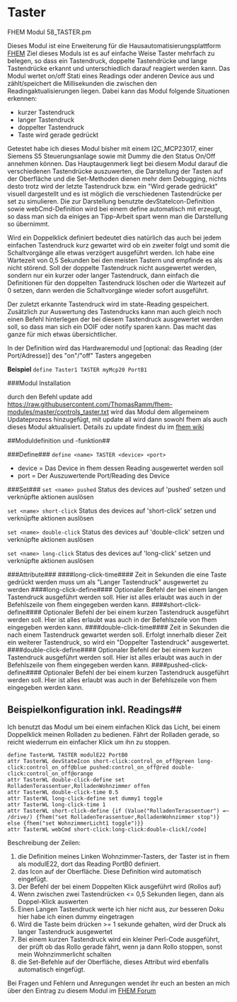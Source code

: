 # Taster
FHEM Modul 58_TASTER.pm

Dieses Modul ist eine Erweiterung für die Hausautomatisierungsplattform [FHEM](http://fhem.de])
Ziel dieses Moduls ist es auf einfache Weise Taster mehrfach zu belegen, so dass ein Tastendruck, doppelte Tastendrücke und lange Tastendrücke erkannt und unterschiedlich darauf reagiert werden kann.
Das Modul wertet on/off Stati eines Readings oder anderen Device aus und zählt/speichert die Millisekunden die zwischen den Readingaktualisierungen liegen. Dabei kann das Modul folgende Situationen erkennen:
- kurzer Tastendruck
- langer Tastendruck
- doppelter Tastendruck
- Taste wird gerade gedrückt

Getestet habe ich dieses Modul bisher mit einem I2C_MCP23017, einer Siemens S5 Steuerungsanlage sowie mit Dummy die den Status On/Off annehmen können.
Das Hauptaugenmerk liegt bei diesem Modul darauf die verschiedenen Tastendrücke auszuwerten, die Darstellung
der Tasten auf der Oberfläche und die Set-Methoden dienen mehr dem Debugging, nichts desto trotz wird der letzte Tastendruck bzw. ein "Wird gerade gedrückt" visuell dargestellt und es ist möglich die verschiedenen Tastendrücke per set zu simulieren. 
Die zur Darstellung benutzte devStateIcon-Definition sowie webCmd-Definition wird bei einem define automatisch mit erzeugt, so dass man sich da einiges an Tipp-Arbeit spart wenn man die Darstellung so übernimmt.

Wird ein Doppelklick definiert bedeutet dies natürlich das auch bei jedem einfachen Tastendruck kurz gewartet wird ob ein zweiter folgt und somit die Schaltvorgänge alle etwas verzögert ausgeführt werden. Ich habe eine Wartezeit von 0,5 Sekunden bei den meisten Tastern und empfinde es als nicht störend. Soll der doppelte Tastendruck nicht ausgewertet werden, sondern nur ein kurzer oder langer Tastendruck, dann einfach die Definitionen für den doppelten Tastendruck löschen oder die Wartezeit auf 0 setzen, dann werden die Schaltvorgänge wieder sofort ausgeführt.

Der zuletzt erkannte Tastendruck wird im state-Reading gespeichert.
Zusätzlich zur Auswertung des Tastendrucks kann man auch gleich noch einen Befehl hinterlegen der bei diesem Tastendruck ausgewertet werden soll, so dass man sich ein DOIF oder notify sparen kann. Das macht das ganze für mich etwas übersichtlicher.

In der Definition wird das Hardwaremodul und [optional: das Reading (der Port/Adresse)] des "on"/"off" Tasters angegeben</p>

**Beispiel**
`define Taster1 TASTER myMcp20 PortB1`

###Modul Installation

durch den Befehl
update add https://raw.githubusercontent.com/ThomasRamm/fhem-modules/master/controls_taster.txt
wird das Modul dem allgemeinem Updateprozess hinzugefügt,
mit update all wird dann sowohl fhem als auch dieses Modul aktualisiert.
Details zu update findest du im [fhem wiki](https://wiki.fhem.de/wiki/Update#update_add)

##Moduldefinition und -funktion##

###Define###
`define <name> TASTER <device> <port>`
- device = Das Device in fhem dessen Reading ausgewertet werden soll
- port = Der Auszuwertende Port/Reading des Device

###Set###
`set <name> pushed`
Status des devices auf 'pushed' setzen und verknüpfte aktionen auslösen
 
`set <name> short-click`
 Status des devices auf 'short-click' setzen und verknüpfte aktionen auslösen
 
`set <name> double-click`
 Status des devices auf 'double-click' setzen und verknüpfte aktionen auslösen
 
`set <name> long-click`
 Status des devices auf 'long-click' setzen und verknüpfte aktionen auslösen

###Attribute###
####long-click-time####
  Zeit in Sekunden die eine Taste gedrückt werden muss um als "Langer Tastendruck" ausgewertet zu werden
####long-click-define####
  Optionaler Befehl der bei einem langen Tastendruck ausgeführt werden soll.
  Hier ist alles erlaubt was auch in der Befehlszeile von fhem eingegeben werden kann.
####short-click-define####
  Optionaler Befehl der bei einem kurzen Tastendruck ausgeführt werden soll.
  Hier ist alles erlaubt was auch in der Befehlszeile von fhem eingegeben werden kann.
####double-click-time####
  Zeit in Sekunden die nach einem Tastendruck gewartet werden soll. Erfolgt innerhalb dieser Zeit ein weiterer Tastendruck, so wird ein "Doppelter Tastendruck" ausgewertet.
####double-click-define####
  Optionaler Befehl der bei einem kurzen Tastendruck ausgeführt werden soll.
  Hier ist alles erlaubt was auch in der Befehlszeile von fhem eingegeben werden kann.
####pushed-click-define####
  Optionaler Befehl der bei einem kurzen Tastendruck ausgeführt werden soll.
  Hier ist alles erlaubt was auch in der Befehlszeile von fhem eingegeben werden kann.

## Beispielkonfiguration inkl. Readings##
Ich benutzt das Modul um bei einem einfachen Klick das Licht, bei einem Doppelklick meinen Rolladen zu bedienen. Fährt der Rolladen gerade, so reicht wiederrum ein einfacher Klick um ihn zu stoppen.

```
define TasterWL TASTER modulE22 PortB0
attr TasterWL devStateIcon short-click:control_on_off@green long-click:control_on_off@blue pushed:control_on_off@red double-click:control_on_off@orange
attr TasterWL double-click-define set RolladenTerassentuer,RolladenWohnzimmer offen
attr TasterWL double-click-time 0.5
attr TasterWL long-click-define set dummy1 toggle
attr TasterWL long-click-time 1
attr TasterWL short-click-define {if (Value("RolladenTerassentuer") =~ /drive/) {fhem("set RolladenTerassentuer,RolladenWohnzimmer stop")} else {fhem("set WohnzimmerLicht1 toggle")}}
attr TasterWL webCmd short-click:long-click:double-click[/code]
```
Beschreibung der Zeilen:

1. die Definition meines Linken Wohnzimmer-Tasters, der Taster ist in fhem als modulE22, dort das Reading PortB0 definiert.
2. das Icon auf der Oberfläche. Diese Definition wird automatisch eingefügt.
3. Der Befehl der bei einem Doppelten Klick ausgeführt wird (Rollos auf)
4. Wenn zwischen zwei Tastendrücken <= 0,5 Sekunden liegen, dann als Doppel-Klick auswerten
5. Einen Langen Tastendruck werte ich hier nicht aus, zur besseren Doku hier habe ich einen dummy eingetragen
6. Wird die Taste beim drücken >= 1 sekunde gehalten, wird der Druck als langer Tastendruck ausgewertet
7. Bei einem kurzen Tastendruck wird ein kleiner Perl-Code ausgeführt, der prüft ob das Rollo gerade fährt, wenn ja dann Rollo stoppen, sonst mein Wohnzimmerlicht schalten
8. die Set-Befehle auf der Oberfläche, dieses Attribut wird ebenfalls automatisch eingefügt.

Bei Fragen und Fehlern und Anregungen wendet ihr euch an besten an mich über den Eintrag zu diesem Modul im [FHEM Forum](https://forum.fhem.de/index.php/topic,47219.0.html)
